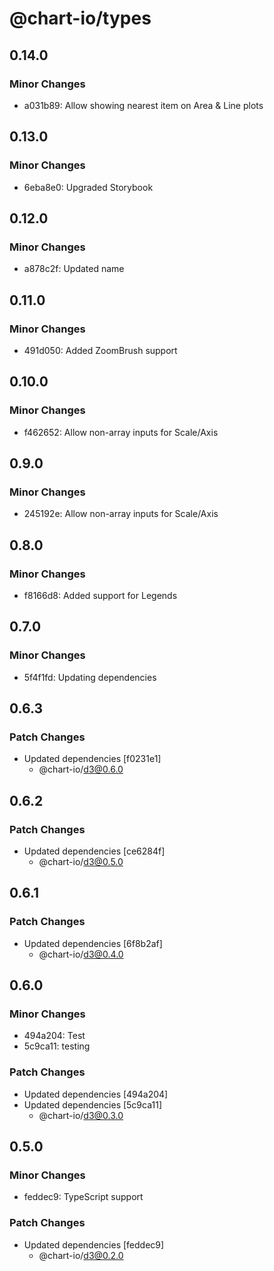 # @chart-io/types

## 0.14.0

### Minor Changes

- a031b89: Allow showing nearest item on Area & Line plots

## 0.13.0

### Minor Changes

- 6eba8e0: Upgraded Storybook

## 0.12.0

### Minor Changes

- a878c2f: Updated name

## 0.11.0

### Minor Changes

- 491d050: Added ZoomBrush support

## 0.10.0

### Minor Changes

- f462652: Allow non-array inputs for Scale/Axis

## 0.9.0

### Minor Changes

- 245192e: Allow non-array inputs for Scale/Axis

## 0.8.0

### Minor Changes

- f8166d8: Added support for Legends

## 0.7.0

### Minor Changes

- 5f4f1fd: Updating dependencies

## 0.6.3

### Patch Changes

- Updated dependencies [f0231e1]
  - @chart-io/d3@0.6.0

## 0.6.2

### Patch Changes

- Updated dependencies [ce6284f]
  - @chart-io/d3@0.5.0

## 0.6.1

### Patch Changes

- Updated dependencies [6f8b2af]
  - @chart-io/d3@0.4.0

## 0.6.0

### Minor Changes

- 494a204: Test
- 5c9ca11: testing

### Patch Changes

- Updated dependencies [494a204]
- Updated dependencies [5c9ca11]
  - @chart-io/d3@0.3.0

## 0.5.0

### Minor Changes

- feddec9: TypeScript support

### Patch Changes

- Updated dependencies [feddec9]
  - @chart-io/d3@0.2.0
